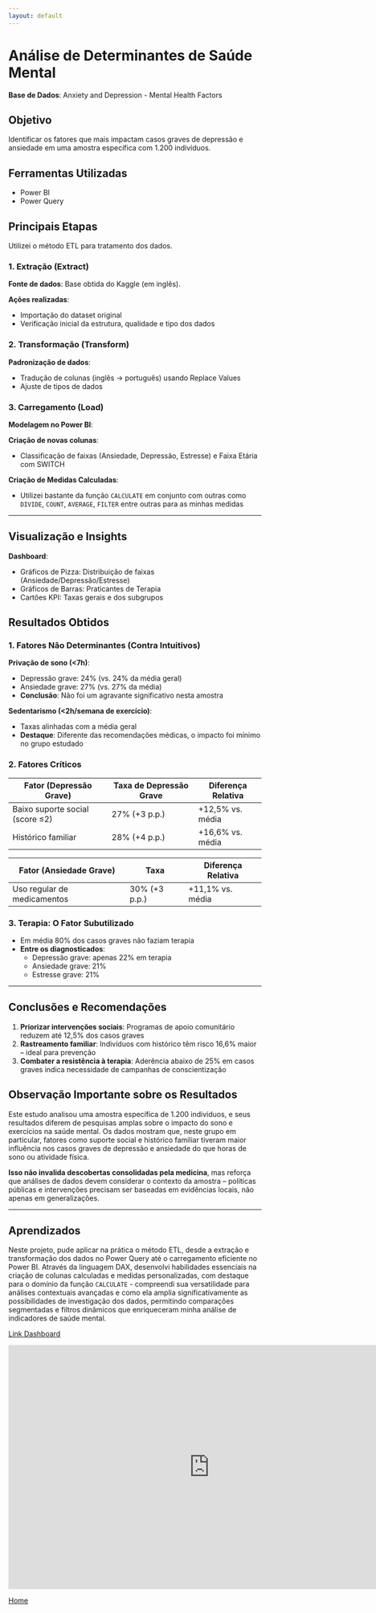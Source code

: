 ```yaml
---
layout: default
---
```


# Análise de Determinantes de Saúde Mental  
**Base de Dados**: Anxiety and Depression - Mental Health Factors

## Objetivo  
Identificar os fatores que mais impactam casos graves de depressão e ansiedade em uma amostra específica com 1.200 indivíduos.  

## Ferramentas Utilizadas  
- Power BI  
- Power Query  

## Principais Etapas  
Utilizei o método ETL para tratamento dos dados.  

### 1. Extração (Extract)  
**Fonte de dados**: Base obtida do Kaggle (em inglês).  

**Ações realizadas**:  
- Importação do dataset original  
- Verificação inicial da estrutura, qualidade e tipo dos dados  

### 2. Transformação (Transform)  
**Padronização de dados**:  
- Tradução de colunas (inglês → português) usando Replace Values  
- Ajuste de tipos de dados  

### 3. Carregamento (Load)  
**Modelagem no Power BI**:  

**Criação de novas colunas**:  
- Classificação de faixas (Ansiedade, Depressão, Estresse) e Faixa Etária com SWITCH  

**Criação de Medidas Calculadas**:  
- Utilizei bastante da função `CALCULATE` em conjunto com outras como `DIVIDE`, `COUNT`, `AVERAGE`, `FILTER` entre outras para as minhas medidas  

---

## Visualização e Insights  
**Dashboard**:  
- Gráficos de Pizza: Distribuição de faixas (Ansiedade/Depressão/Estresse)  
- Gráficos de Barras: Praticantes de Terapia  
- Cartões KPI: Taxas gerais e dos subgrupos  

## Resultados Obtidos  

### 1. Fatores Não Determinantes (Contra Intuitivos)  
**Privação de sono (<7h)**:  
- Depressão grave: 24% (vs. 24% da média geral)  
- Ansiedade grave: 27% (vs. 27% da média)  
- **Conclusão**: Não foi um agravante significativo nesta amostra  

**Sedentarismo (<2h/semana de exercício)**:  
- Taxas alinhadas com a média geral  
- **Destaque**: Diferente das recomendações médicas, o impacto foi mínimo no grupo estudado  

### 2. Fatores Críticos  

| Fator (Depressão Grave)       | Taxa de Depressão Grave | Diferença Relativa |
|-------------------------------|-------------------------|--------------------|
| Baixo suporte social (score ≤2)| 27% (+3 p.p.)           | +12,5% vs. média   |
| Histórico familiar             | 28% (+4 p.p.)           | +16,6% vs. média   |

| Fator (Ansiedade Grave)        | Taxa                   | Diferença Relativa |
|--------------------------------|------------------------|--------------------|
| Uso regular de medicamentos    | 30% (+3 p.p.)          | +11,1% vs. média   |

### 3. Terapia: O Fator Subutilizado  
- Em média 80% dos casos graves não faziam terapia  
- **Entre os diagnosticados**:  
  - Depressão grave: apenas 22% em terapia  
  - Ansiedade grave: 21%  
  - Estresse grave: 21%  

---

## Conclusões e Recomendações  
1. **Priorizar intervenções sociais**: Programas de apoio comunitário reduzem até 12,5% dos casos graves  
2. **Rastreamento familiar**: Indivíduos com histórico têm risco 16,6% maior – ideal para prevenção  
3. **Combater a resistência à terapia**: Aderência abaixo de 25% em casos graves indica necessidade de campanhas de conscientização  

## Observação Importante sobre os Resultados  
Este estudo analisou uma amostra específica de 1.200 indivíduos, e seus resultados diferem de pesquisas amplas sobre o impacto do sono e exercícios na saúde mental. Os dados mostram que, neste grupo em particular, fatores como suporte social e histórico familiar tiveram maior influência nos casos graves de depressão e ansiedade do que horas de sono ou atividade física.  

**Isso não invalida descobertas consolidadas pela medicina**, mas reforça que análises de dados devem considerar o contexto da amostra – políticas públicas e intervenções precisam ser baseadas em evidências locais, não apenas em generalizações.  

---

## Aprendizados  
Neste projeto, pude aplicar na prática o método ETL, desde a extração e transformação dos dados no Power Query até o carregamento eficiente no Power BI. Através da linguagem DAX, desenvolvi habilidades essenciais na criação de colunas calculadas e medidas personalizadas, com destaque para o domínio da função `CALCULATE` - compreendi sua versatilidade para análises contextuais avançadas e como ela amplia significativamente as possibilidades de investigação dos dados, permitindo comparações segmentadas e filtros dinâmicos que enriqueceram minha análise de indicadores de saúde mental.

[Link Dashboard](https://app.powerbi.com/view?r=eyJrIjoiNzA3NWY1OTgtNDQ1MC00ZGNlLTlkM2QtNzgwMDllZGQwNGZmIiwidCI6Ijc0NDY5NmNmLTYxMzYtNDYzOS04MTExLWY3NTUwN2I5ZmY2ZCJ9)


<iframe title="mental_health_study" width="800" height="486" src="https://app.powerbi.com/view?r=eyJrIjoiNzA3NWY1OTgtNDQ1MC00ZGNlLTlkM2QtNzgwMDllZGQwNGZmIiwidCI6Ijc0NDY5NmNmLTYxMzYtNDYzOS04MTExLWY3NTUwN2I5ZmY2ZCJ9" frameborder="0" allowFullScreen="true"></iframe>


[Home](./)
